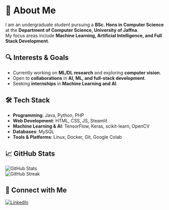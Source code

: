 # 💼 About Me  
I am an undergraduate student pursuing a **BSc. Hons in Computer Science** at the **Department of Computer Science, University of Jaffna**.  
My focus areas include **Machine Learning, Artificial Intelligence, and Full Stack Development**.  

## 🔍 Interests & Goals  
- Currently working on **ML/DL research** and exploring **computer vision**.  
- Open to **collaborations** in **AI, ML, and full-stack development**.  
- Seeking **internships** in **Machine Learning and AI**.  

## 🛠 Tech Stack  
- **Programming**: Java, Python, PHP  
- **Web Development**: HTML, CSS, JS, Steamlit
- **Machine Learning & AI**: TensorFlow, Keras, scikit-learn, OpenCV
- **Databases**: MySQL  
- **Tools & Platforms**: Linux, Docker, Git, Google Colab  

## 📈 GitHub Stats  
![GitHub Stats](https://github-readme-stats.vercel.app/api?username=nipunsw1999&theme=default&hide_border=false&include_all_commits=true&count_private=true)  
![GitHub Streak](https://github-readme-streak-stats.herokuapp.com/?user=nipunsw1999&theme=default&hide_border=false)  

## 🔗 Connect with Me  
[![LinkedIn](https://img.shields.io/badge/LinkedIn-%230077B5.svg?logo=linkedin&logoColor=white)](https://www.linkedin.com/in/nipun-weerasinghe-8ba8561b4)  
